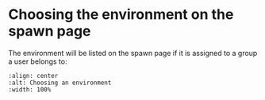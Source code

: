 # Choosing the environment on the spawn page

The environment will be listed on the spawn page if it is assigned to a group a user
belongs to:

```{image} ../images/permissions/permissions-spawn.png
:align: center
:alt: Choosing an environment
:width: 100%
```

